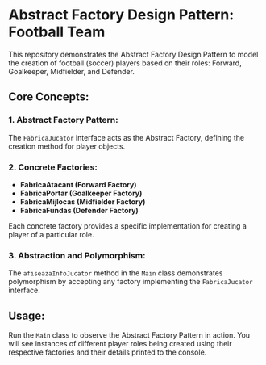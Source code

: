 # Abstract Factory Design Pattern: Football Team

This repository demonstrates the Abstract Factory Design Pattern to model the creation of football (soccer) players based on their roles: Forward, Goalkeeper, Midfielder, and Defender.

## Core Concepts:

### 1. **Abstract Factory Pattern**:
The `FabricaJucator` interface acts as the Abstract Factory, defining the creation method for player objects.

### 2. **Concrete Factories**:
- **FabricaAtacant (Forward Factory)**
- **FabricaPortar (Goalkeeper Factory)**
- **FabricaMijlocas (Midfielder Factory)**
- **FabricaFundas (Defender Factory)**

Each concrete factory provides a specific implementation for creating a player of a particular role.

### 3. **Abstraction and Polymorphism**:
The `afiseazaInfoJucator` method in the `Main` class demonstrates polymorphism by accepting any factory implementing the `FabricaJucator` interface.

## Usage:

Run the `Main` class to observe the Abstract Factory Pattern in action. You will see instances of different player roles being created using their respective factories and their details printed to the console.
